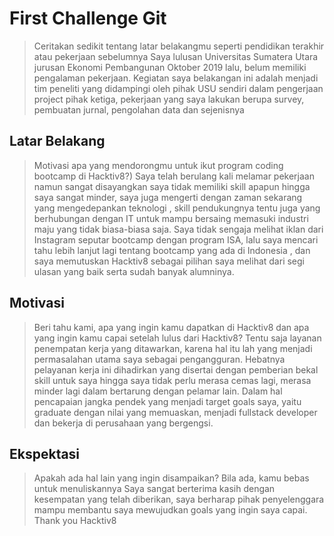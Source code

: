 # First Challenge Git

> Ceritakan sedikit tentang latar belakangmu seperti pendidikan terakhir atau pekerjaan sebelumnya
Saya lulusan Universitas Sumatera Utara jurusan Ekonomi Pembangunan Oktober 2019 lalu, belum memiliki pengalaman pekerjaan. Kegiatan saya belakangan ini adalah menjadi tim peneliti yang didampingi oleh pihak USU sendiri dalam pengerjaan project pihak ketiga, pekerjaan yang saya lakukan berupa survey, pembuatan jurnal, pengolahan data dan sejenisnya

## Latar Belakang

> Motivasi apa yang mendorongmu untuk ikut program coding bootcamp di Hacktiv8?)
Saya telah berulang kali melamar pekerjaan namun sangat disayangkan saya tidak memiliki skill apapun hingga saya sangat minder, saya juga mengerti dengan zaman sekarang yang mengedepankan teknologi , skill pendukungnya tentu juga yang berhubungan dengan IT untuk mampu bersaing memasuki industri maju yang tidak biasa-biasa saja. Saya tidak sengaja melihat iklan dari Instagram seputar bootcamp dengan program ISA, lalu saya mencari tahu lebih lanjut lagi tentang bootcamp yang ada di Indonesia , dan saya memutuskan Hacktiv8 sebagai pilihan saya melihat dari segi ulasan yang baik serta sudah banyak alumninya. 

## Motivasi

> Beri tahu kami, apa yang ingin kamu dapatkan di Hacktiv8 dan apa yang ingin kamu capai setelah lulus dari Hacktiv8?
Tentu saja layanan penempatan kerja yang ditawarkan, karena hal itu lah yang menjadi permasalahan utama saya sebagai pengangguran. Hebatnya pelayanan kerja ini dihadirkan yang disertai dengan pemberian bekal skill untuk saya hingga saya tidak perlu merasa cemas lagi, merasa minder lagi dalam bertarung dengan pelamar lain. Dalam hal pencapaian jangka pendek yang menjadi target goals saya, yaitu graduate dengan nilai yang memuaskan, menjadi fullstack developer dan bekerja di perusahaan yang bergengsi.

## Ekspektasi

> Apakah ada hal lain yang ingin disampaikan? Bila ada, kamu bebas untuk menuliskannya
Saya sangat berterima kasih dengan kesempatan yang telah diberikan, saya berharap pihak penyelenggara mampu membantu saya mewujudkan goals yang ingin saya capai. Thank you Hacktiv8